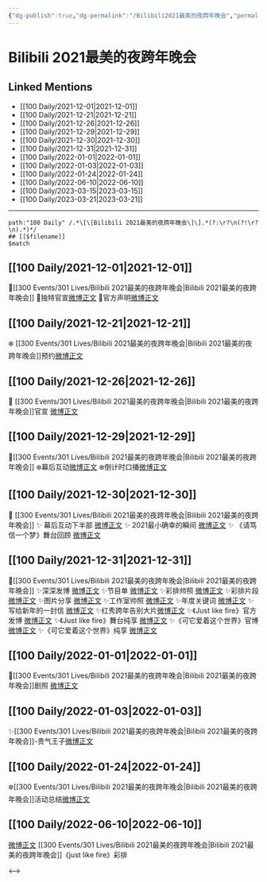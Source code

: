 ```yaml
---
{"dg-publish":true,"dg-permalink":"/Bilibili2021最美的夜跨年晚会","permalink":"/Bilibili2021最美的夜跨年晚会/","title":"Bilibili 2021最美的夜跨年晚会","tags":[null]}
---
```


# Bilibili 2021最美的夜跨年晚会

## Linked Mentions
- [[100 Daily/2021-12-01\|2021-12-01]]
- [[100 Daily/2021-12-21\|2021-12-21]]
- [[100 Daily/2021-12-26\|2021-12-26]]
- [[100 Daily/2021-12-29\|2021-12-29]]
- [[100 Daily/2021-12-30\|2021-12-30]]
- [[100 Daily/2021-12-31\|2021-12-31]]
- [[100 Daily/2022-01-01\|2022-01-01]]
- [[100 Daily/2022-01-03\|2022-01-03]]
- [[100 Daily/2022-01-24\|2022-01-24]]
- [[100 Daily/2022-06-10\|2022-06-10]]
- [[100 Daily/2023-03-15\|2023-03-15]]
- [[100 Daily/2023-03-21\|2023-03-21]]


---

```expander
path:"100 Daily" /.*\[\[Bilibili 2021最美的夜跨年晚会\]\].*(?:\r?\n(?!\r?\n).*)*/
## [[$filename]]
$match
```
## [[100 Daily/2021-12-01\|2021-12-01]]
🌟[[300 Events/301 Lives/Bilibili 2021最美的夜跨年晚会\|Bilibili 2021最美的夜跨年晚会]]
💫独特官宣[微博正文](https://m.weibo.cn/6466290670/4709676225401174)
💫官方声明[微博正文](https://m.weibo.cn/6466290670/4709677361791751)
## [[100 Daily/2021-12-21\|2021-12-21]]
❄️ [[300 Events/301 Lives/Bilibili 2021最美的夜跨年晚会\|Bilibili 2021最美的夜跨年晚会]]预约[微博正文](https://m.weibo.cn/6466290670/4716858802962798)
## [[100 Daily/2021-12-26\|2021-12-26]]
💫 [[300 Events/301 Lives/Bilibili 2021最美的夜跨年晚会\|Bilibili 2021最美的夜跨年晚会]]官宣 [微博正文](https://m.weibo.cn/6466290670/4718629738775588)
## [[100 Daily/2021-12-29\|2021-12-29]]
🌟[[300 Events/301 Lives/Bilibili 2021最美的夜跨年晚会\|Bilibili 2021最美的夜跨年晚会]]
❄️幕后互动[微博正文](https://m.weibo.cn/6466290670/4719702922233891)
❄️倒计时口播[微博正文](https://m.weibo.cn/6466290670/4719728633053296)
## [[100 Daily/2021-12-30\|2021-12-30]]
💫 [[300 Events/301 Lives/Bilibili 2021最美的夜跨年晚会\|Bilibili 2021最美的夜跨年晚会]]
✨ 幕后互动下半部 [微博正文](https://m.weibo.cn/6466290670/4720035110587151)
✨ 2021最小确幸的瞬间 [微博正文](https://m.weibo.cn/6466290670/4720190878650044)
✨ 《请笃信一个梦》舞台回顾 [微博正文](https://m.weibo.cn/6466290670/4720076169155005)
## [[100 Daily/2021-12-31\|2021-12-31]]
💫[[300 Events/301 Lives/Bilibili 2021最美的夜跨年晚会\|Bilibili 2021最美的夜跨年晚会]]
✨深深发博 [微博正文](https://m.weibo.cn/6466290670/4720594014701971)
✨节目单 [微博正文](https://m.weibo.cn/6466290670/4720438929786644)
✨彩排帅照 [微博正文](https://m.weibo.cn/6466290670/4720400053044021)
✨彩排片段 [微博正文](https://m.weibo.cn/6466290670/4720403002165148)
✨图片分享 [微博正文](https://m.weibo.cn/6466290670/4720486250972568)
✨工作室帅照 [微博正文](https://m.weibo.cn/6466290670/4720647848854979)
✨年度关键词 [微博正文](https://m.weibo.cn/6466290670/4720541678438378)
✨写给新年的一封信 [微博正文](https://m.weibo.cn/6466290670/4720454864995774)
✨红秀跨年告别大片[微博正文](https://m.weibo.cn/6466290670/4720451769339789)
✨《Just like fire》官方发博 [微博正文](https://m.weibo.cn/6466290670/4720574376971498)
✨《Just like fire》舞台纯享 [微博正文](https://m.weibo.cn/6466290670/4720608811681251)
✨《可它爱着这个世界》官博 [微博正文](https://m.weibo.cn/6466290670/4720573845079658)
✨《可它爱着这个世界》纯享 [微博正文](https://m.weibo.cn/6466290670/4720602444733661)
## [[100 Daily/2022-01-01\|2022-01-01]]
🌟[[300 Events/301 Lives/Bilibili 2021最美的夜跨年晚会\|Bilibili 2021最美的夜跨年晚会]]剧照 [微博正文](https://m.weibo.cn/6466290670/4720788840125044)
## [[100 Daily/2022-01-03\|2022-01-03]]
✨[[300 Events/301 Lives/Bilibili 2021最美的夜跨年晚会\|Bilibili 2021最美的夜跨年晚会]]-贵气王子[微博正文](https://m.weibo.cn/6466290670/4721507711060243)
## [[100 Daily/2022-01-24\|2022-01-24]]
❄️[[300 Events/301 Lives/Bilibili 2021最美的夜跨年晚会\|Bilibili 2021最美的夜跨年晚会]]活动总结[微博正文](https://m.weibo.cn/6466290670/4729275149718620)
## [[100 Daily/2022-06-10\|2022-06-10]]
[微博正文](https://m.weibo.cn/6041830261/4778685464314001) [[300 Events/301 Lives/Bilibili 2021最美的夜跨年晚会\|Bilibili 2021最美的夜跨年晚会]]《just like fire》彩排

<-->
